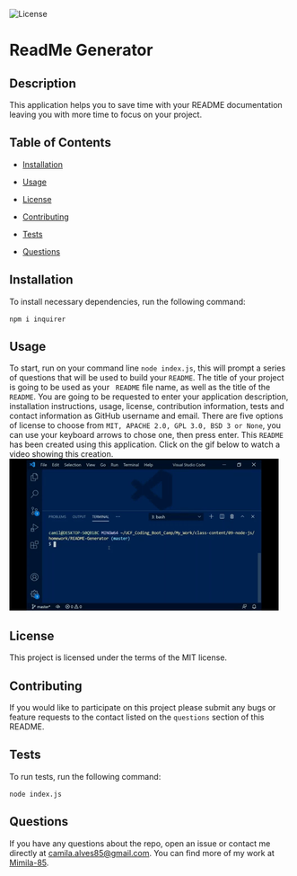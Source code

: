 ![License](https://img.shields.io/badge/license-MIT-blue)
# ReadMe Generator

## Description

This application helps you to save time with your README documentation leaving you with more time to focus on your project. 

## Table of Contents

* [Installation](#installation)

* [Usage](#usage)

* [License](#license)

* [Contributing](#contributing)

* [Tests](#tests)

* [Questions](#questions)

## Installation

To install necessary dependencies, run the following command:
```
npm i inquirer
```

## Usage

To start, run on your command line `node index.js`, this will prompt a series of questions that will be used to build your ` README `. The title of your project is going to be used as your ` README` file name, as well as the title of the `README`. You are going to be requested to enter your application description, installation instructions, usage, license, contribution information, tests and contact information as GitHub username and email. There are five options of license to choose from `MIT, APACHE 2.0, GPL 3.0, BSD 3 or None`, you can use your keyboard arrows to chose one, then press enter. This `README` has been created using this application. Click on the gif below to watch a video showing this creation.
[![ReadMe Demo](https://github.com/Mimila-85/README-Generator/blob/master/assets/images/readMeDemo.gif)](https://youtu.be/igipp90NH38)

## License

This project is licensed under the terms of the MIT license.

## Contributing

If you would like to participate on this project please submit any bugs or feature requests to the contact listed on the `questions` section of this README. 

## Tests

To run tests, run the following command:
```
node index.js
```

## Questions

If you have any questions about the repo, open an issue or contact me directly at camila.alves85@gmail.com. You can find more of my work at [Mimila-85](https://github.com/Mimila-85).
